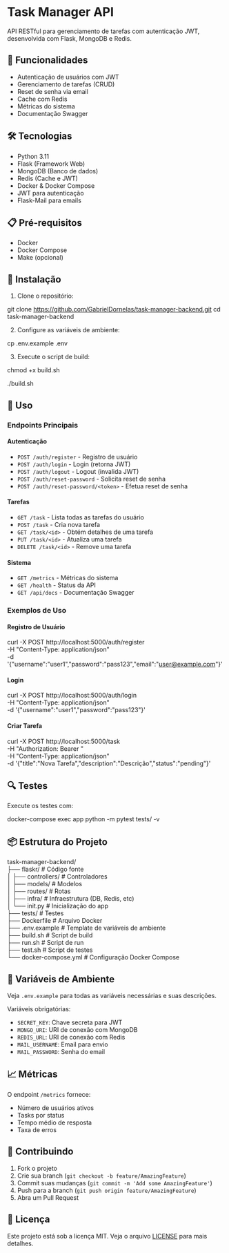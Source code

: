 # Task Manager API

API RESTful para gerenciamento de tarefas com autenticação JWT, desenvolvida com Flask, MongoDB e Redis.

## 🚀 Funcionalidades

- Autenticação de usuários com JWT
- Gerenciamento de tarefas (CRUD)
- Reset de senha via email
- Cache com Redis
- Métricas do sistema
- Documentação Swagger

## 🛠️ Tecnologias

- Python 3.11
- Flask (Framework Web)
- MongoDB (Banco de dados)
- Redis (Cache e JWT)
- Docker & Docker Compose
- JWT para autenticação
- Flask-Mail para emails

## 📋 Pré-requisitos

- Docker
- Docker Compose
- Make (opcional)

## 🔧 Instalação

1. Clone o repositório:

git clone https://github.com/GabrielDornelas/task-manager-backend.git
cd task-manager-backend

2. Configure as variáveis de ambiente:

cp .env.example .env

3. Execute o script de build:

chmod +x build.sh

./build.sh

## 🚀 Uso

### Endpoints Principais

#### Autenticação

- `POST /auth/register` - Registro de usuário
- `POST /auth/login` - Login (retorna JWT)
- `POST /auth/logout` - Logout (invalida JWT)
- `POST /auth/reset-password` - Solicita reset de senha
- `POST /auth/reset-password/<token>` - Efetua reset de senha

#### Tarefas

- `GET /task` - Lista todas as tarefas do usuário
- `POST /task` - Cria nova tarefa
- `GET /task/<id>` - Obtém detalhes de uma tarefa
- `PUT /task/<id>` - Atualiza uma tarefa
- `DELETE /task/<id>` - Remove uma tarefa

#### Sistema

- `GET /metrics` - Métricas do sistema
- `GET /health` - Status da API
- `GET /api/docs` - Documentação Swagger

### Exemplos de Uso

#### Registro de Usuário

curl -X POST http://localhost:5000/auth/register \
-H "Content-Type: application/json" \
-d '{"username":"user1","password":"pass123","email":"user@example.com"}'

#### Login

curl -X POST http://localhost:5000/auth/login \
-H "Content-Type: application/json" \
-d '{"username":"user1","password":"pass123"}'

#### Criar Tarefa

curl -X POST http://localhost:5000/task \
-H "Authorization: Bearer <seu-token>" \
-H "Content-Type: application/json" \
-d '{"title":"Nova Tarefa","description":"Descrição","status":"pending"}'

## 🔍 Testes

Execute os testes com:

docker-compose exec app python -m pytest tests/ -v

## 📦 Estrutura do Projeto

task-manager-backend/<br>
├── flaskr/ # Código fonte<br>
│ ├── controllers/ # Controladores<br>
│ ├── models/ # Modelos<br>
│ ├── routes/ # Rotas<br>
│ ├── infra/ # Infraestrutura (DB, Redis, etc)<br>
│ └── init.py # Inicialização do app<br>
├── tests/ # Testes<br>
├── Dockerfile # Arquivo Docker<br>
├── .env.example # Template de variáveis de ambiente<br>
├── build.sh # Script de build<br>
├── run.sh # Script de run<br>
├── test.sh # Script de testes<br>
└── docker-compose.yml # Configuração Docker Compose<br>

## 🔐 Variáveis de Ambiente

Veja `.env.example` para todas as variáveis necessárias e suas descrições.

Variáveis obrigatórias:

- `SECRET_KEY`: Chave secreta para JWT
- `MONGO_URI`: URI de conexão com MongoDB
- `REDIS_URL`: URI de conexão com Redis
- `MAIL_USERNAME`: Email para envio
- `MAIL_PASSWORD`: Senha do email

## 📈 Métricas

O endpoint `/metrics` fornece:

- Número de usuários ativos
- Tasks por status
- Tempo médio de resposta
- Taxa de erros

## 🤝 Contribuindo

1. Fork o projeto
2. Crie sua branch (`git checkout -b feature/AmazingFeature`)
3. Commit suas mudanças (`git commit -m 'Add some AmazingFeature'`)
4. Push para a branch (`git push origin feature/AmazingFeature`)
5. Abra um Pull Request

## 📝 Licença

Este projeto está sob a licença MIT. Veja o arquivo [LICENSE](LICENSE) para mais detalhes.

